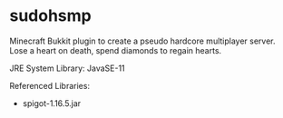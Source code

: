 # sudohsmp
Minecraft Bukkit plugin to create a pseudo hardcore multiplayer server. Lose a heart on death, spend diamonds to regain hearts.

JRE System Library: JavaSE-11

Referenced Libraries:
- spigot-1.16.5.jar
